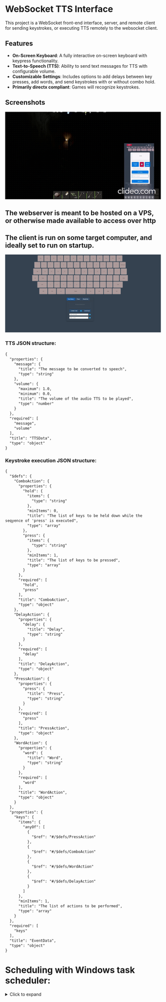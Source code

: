 # WebSocket TTS Interface

This project is a WebSocket front-end interface, server, and remote client for sending keystrokes, or executing TTS remotely to the websocket client.

## Features

- **On-Screen Keyboard**: A fully interactive on-screen keyboard with keypress functionality.
- **Text-to-Speech (TTS)**: Ability to send text messages for TTS with configurable volume.
- **Customizable Settings**: Includes options to add delays between key presses, add words, and send keystrokes with or without combo hold.
- **Primarily directx compliant**: Games will recognize keystrokes.

## Screenshots

![Screenshot of the interface](giffy.gif)

## The webserver is meant to be hosted on a VPS, or otherwise made available to access over http

## The client is run on some target computer, and ideally set to run on startup.

![frontend](frontend.png)

### TTS JSON structure:

```
{
  "properties": {
    "message": {
      "title": "The message to be converted to speech",
      "type": "string"
    },
    "volume": {
      "maximum": 1.0,
      "minimum": 0.0,
      "title": "The volume of the audio TTS to be played",
      "type": "number"
    }
  },
  "required": [
    "message",
    "volume"
  ],
  "title": "TTSData",
  "type": "object"
}
```

### Keystroke execution JSON structure:

```
{
  "$defs": {
    "ComboAction": {
      "properties": {
        "hold": {
          "items": {
            "type": "string"
          },
          "minItems": 0,
          "title": "The list of keys to be held down while the seqyence of 'press' is executed",
          "type": "array"
        },
        "press": {
          "items": {
            "type": "string"
          },
          "minItems": 1,
          "title": "The list of keys to be pressed",
          "type": "array"
        }
      },
      "required": [
        "hold",
        "press"
      ],
      "title": "ComboAction",
      "type": "object"
    },
    "DelayAction": {
      "properties": {
        "delay": {
          "title": "Delay",
          "type": "string"
        }
      },
      "required": [
        "delay"
      ],
      "title": "DelayAction",
      "type": "object"
    },
    "PressAction": {
      "properties": {
        "press": {
          "title": "Press",
          "type": "string"
        }
      },
      "required": [
        "press"
      ],
      "title": "PressAction",
      "type": "object"
    },
    "WordAction": {
      "properties": {
        "word": {
          "title": "Word",
          "type": "string"
        }
      },
      "required": [
        "word"
      ],
      "title": "WordAction",
      "type": "object"
    }
  },
  "properties": {
    "keys": {
      "items": {
        "anyOf": [
          {
            "$ref": "#/$defs/PressAction"
          },
          {
            "$ref": "#/$defs/ComboAction"
          },
          {
            "$ref": "#/$defs/WordAction"
          },
          {
            "$ref": "#/$defs/DelayAction"
          }
        ]
      },
      "minItems": 1,
      "title": "The list of actions to be performed",
      "type": "array"
    }
  },
  "required": [
    "keys"
  ],
  "title": "EventData",
  "type": "object"
}
```

# Scheduling with Windows task scheduler:

<details>
  <summary>Click to expand</summary>
  
```
hit win+r or super+r
```
and type

```
taskschd.msc
```

into the run prompt.

![into the run prompt.](assets/1.png)

Name the task, adjust these settings as you see fit.

![](assets/2.png)

Go to the settings tab to handle task lifecycle.

![](assets/3.png)

Go to actions tab, click new, and locate the installed version of python.
![](assets/4.png)

Use pythonw.exe for headless. Arguements will be where the python WS client is.

![](assets/5.png)

Finally head to triggers, dicate when the script should be triggered to start.

![](assets/6.png)

</details>
